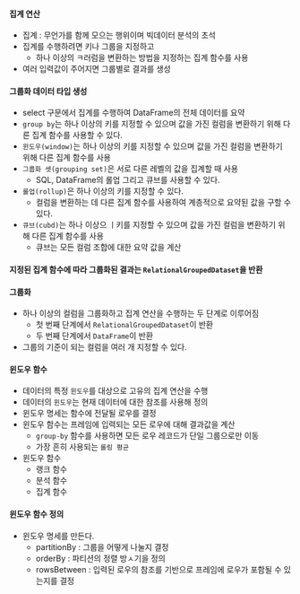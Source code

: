 #### 집계 연산

- 집계 : 무언가를 함께 모으는 행위이며 빅데이터 분석의 초석
- 집계를 수행하려면 키나 그룹을 지정하고
  - 하나 이상의 ㅋ러럼을 변환하는 방법을 지정하는 집계 함수를 사용
- 여러 입력값이 주어지면 그룹별로 결과를 생성

#### 그룹화 데이터 타입 생성

- select 구문에서 집계를 수행하여 DataFrame의 전체 데이터를 요약
- `group by`는 하나 이상의 키를 지정할 수 있으며 값을 가진 컬럼을 변환하기 위해 다른 집계 함수를 사용할 수 있다.
- `윈도우(window)`는 하나 이상의 키를 지정할 수 있으며 값을 가진 컬럼을 변환하기 위해 다른 집계 함수를 사용
- `그룹화 셋(grouping set)`은 서로 다른 레벨의 값을 집계할 때 사용
  - SQL, DataFrame의 롤업 그리고 큐브를 사용할 수 있다.
- `롤업(rollup)`은 하나 이상의 키를 지정할 수 있다.
  - 컬럼을 변환하는 데 다른 집계 함수를 사용하여 계층적으로 요약된 값을 구할 수 있다.
- `큐브(cubd)`는 하나 이상으 ㅣ키를 지정할 수 있으며 값을 가진 컬럼을 변환하기 위해 다른 집계 함수를 사용
  - 큐브는 모든 컬럼 조합에 대한 요약 값을 계산

#### 지정된 집계 함수에 따라 그룹화된 결과는 `RelationalGroupedDataset`을 반환

#### 그룹화

- 하나 이상의 컬럼을 그룹화하고 집계 연산을 수행하는 두 단계로 이루어짐
  - 첫 번째 단계에서 `RelationalGroupedDataset`이 반환
  - 두 번째 단계에서 `DataFrame`이 반환
- 그룹의 기준이 되는 컬럼을 여러 개 지정할 수 있다.

#### 윈도우 함수

- 데이터의 특정 `윈도우`를 대상으로 고유의 집계 연산을 수행
- 데이터의 `윈도우`는 현재 데이터에 대한 참조를 사용해 정의
- 윈도우 명세는 함수에 전달될 로우를 결정
- 윈도우 함수는 프레임에 입력되는 모든 로우에 대해 결과값을 계산
  - `group-by` 함수를 사용하면 모든 로우 레코드가 단일 그룹으로만 이동
  - 가장 흔히 사용되는 `롤링 평균`
- 윈도우 함수
  - 랭크 함수
  - 분석 함수
  - 집계 함수

#### 윈도우 함수 정의

- 윈도우 명세를 만든다.
  - partitionBy : 그룹을 어떻게 나눌지 결정
  - orderBy : 파티션의 정렬 방ㅅ기을 정의
  - rowsBetween : 입력된 로우의 참조를 기반으로 프레임에 로우가 포함될 수 있는지를 결정